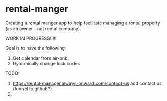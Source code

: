 # rental-manger
Creating a rental manger app to help facilitate managing a rental property (as an owner - not rental company).

WORK IN PROGRESS!!!!!

Goal is to have the following:
1. Get calendar from air-bnb.
2. Dynamically change lock codes


TODO:
1. https://rental-manager.always-onward.com/contact-us add contact us (funnel to github?)
2.
